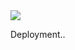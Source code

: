 <a href="https://msdeployapp20190208112700.azurewebsites.net/" target="_blank">
    <img src="http://azuredeploy.net/deploybutton.png"/>
</a>

Deployment..